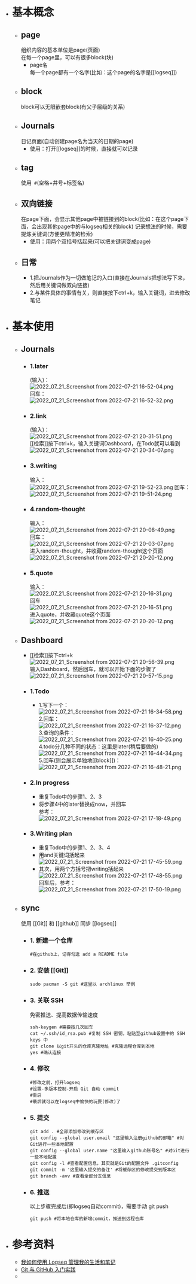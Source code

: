 - # 基本概念
	- ## page  
	  组织内容的基本单位是page(页面)  
	  在每一个page里，可以有很多block(块)
		- page名  
		  每一个page都有一个名字(比如：这个page的名字是[[logseq]])
	- ## block  
	  block可以无限嵌套block(有父子层级的关系)
	- ## Journals  
	  日记页面(自动创建page名为当天的日期的page)
		- 使用：打开[[logseq]]的时候，直接就可以记录
	- ## tag  
	  使用` #`(空格+井号+标签名)
	- ## 双向链接  
	  在page下面，会显示其他page中被链接到的block(比如：在这个page下面，会出现其他page中的与logseq相关的block)
	  记录想法的时候，需要提炼关键词(方便更精准的检索)
		- 使用：用两个双括号括起来(可以把关键词变成page)
	- ## 日常
		- 1.把Journals作为一切做笔记的入口(直接在Journals把想法写下来，然后用关键词做双向链接)
		- 2.与某件具体的事情有关，则直接按下ctrl+k，输入关键词，进去修改笔记
- # 基本使用
	- ## Journals
		- ### 1.later  
		  (输入)：  
		  ![2022_07_21_Screenshot from 2022-07-21 16-52-04.png](https://cdn.logseq.com/%2F998c98bb-79e1-4005-aff0-0375729262ad48125d72-6692-4c95-9b8d-0b6b23780a1c2022_07_21_Screenshot%20from%202022-07-21%2016-52-04.png?Expires=4811993633&Signature=F6TEpCkyiVOVN6wcXIFxex84H~Zy7aRSgcp~kY6X0twjHIYt0P3vr9wfY9cI37tKbS6vmmfOinnGK7B72OxOLMYZUphTOEyaVVgkN-CxnfDl1Tsv4DOIZbJJqMMCRfeXGM2zTuX3w1PcMnQd1WsCREavNk8QizhHUGXneWIu6hyJ~zZwLUze2-fO7H6jVzCpaHfexAr8HbZjl4eaFBTP4pXzbEFHbON89GBAmo4LqX6KoFAsYX3Zw1o3gZk5RHryBZF2Fujum4pLJdRvYF1ciZK6k7WHXFmVukUdFHlnDXyq6HoKXT8KAYLD6EETdrDfaZ~UbizWfUCwm~H3fxSlvg__&Key-Pair-Id=APKAJE5CCD6X7MP6PTEA)  
		  回车：  
		  ![2022_07_21_Screenshot from 2022-07-21 16-52-32.png](https://cdn.logseq.com/%2F998c98bb-79e1-4005-aff0-0375729262adfd78a668-484f-4122-a029-1043f84b89e42022_07_21_Screenshot%20from%202022-07-21%2016-52-32.png?Expires=4811993689&Signature=eSvYtBv41d6jHtiBF~0iPUG8qrm4xxt~7Q~NOPh2jzTZmaIDmb~kpgwQlOsWsMTkGE04w28BKqWyN2YHYGWmBIldN35VsiTxyIM7E9~60N40xCkd9xstyWC5OIPSUnHkknpf5wzGaDkjuPythOyMBVOoWVA2DO5dJep-s0Nzm9b02J0imiweJ0HKgUVpR2km5WsZ1jkR3wgTkMdGPjQHm8~UiiiEMh7jd5HJ4WcO2wDWhSZRt5eSW4ZFpDW-4f3uWT8ZwRgdR8wsfUEqmMa2ySM3AUqEhf3dYy276lxsr~nWfER~Nyg6ADjsh~YckQTH0-GaPlVqe5Bj6tq7AUYA6g__&Key-Pair-Id=APKAJE5CCD6X7MP6PTEA)
		- ### 2.link  
		  (输入)：  
		  ![2022_07_21_Screenshot from 2022-07-21 20-31-51.png](https://cdn.logseq.com/%2F998c98bb-79e1-4005-aff0-0375729262ad4005bdf3-634b-4b75-bfd9-285f721edda32022_07_21_Screenshot%20from%202022-07-21%2020-31-51.png?Expires=4812006908&Signature=flTfGvHWyCy7H~pooSRbhzV5QZAKGiipN~09ANizCSgMH-lciSWkMqHi2CPccTlGBWj-afGCJBwyj-Iuo3SJuRP4z-NnkcuO4zmc4uELjMxpWufn~7~MqlcWdl-UH0B45a7tCvW9SUYGrKzzavrNqueOayDtyfGrOy1OQMj4avy~fBESRvK3zevQnuvyZOEcQU~RXqu9VV~qQEkbpI-aru9a8eiRV50NBIdEt~1DMpoNRItFE1GrJuGLri41XSXwl4BGDSUYIrgGlefGNDt1A9nZSnHVOnWgzp2PJJPQL8JH8K8GakBspFvMUmgRqHhZT9xionUpGNSz~1mUKRFxXQ__&Key-Pair-Id=APKAJE5CCD6X7MP6PTEA)  
		  [[检索]]按下ctrl+k，输入关键词Dashboard，在Todo就可以看到  
		  ![2022_07_21_Screenshot from 2022-07-21 20-34-07.png](https://cdn.logseq.com/%2F998c98bb-79e1-4005-aff0-0375729262ad49965067-849c-44ca-8980-68f775550a1d2022_07_21_Screenshot%20from%202022-07-21%2020-34-07.png?Expires=4812007035&Signature=gqLK2xpZ14pTpDsyRXtJrs6hSUjOb14ATGdyGLIvqUR2ZzDAzfWVNSQ~nvU3mPbmhbKQ7hUm86u~LvKH1Vx6t401lF5WAbqiAEJfeOtUgZitetukNn9ZTd8SxIqa~6lo4Ye6aS~W1XG8MPasiWPm3zExnnRHYrOonImTw-fGAoJB2muulEOAeHmUhnF5~fI~wQncmEm5HrAuzKosWE51Mzswxqp0HWAU~4a5v3wqCq6U-iKJDgP81fByI5GDVBgFygs6pwolsbl~gfzeCFDhcjCIkYtMuS-0OoxjmOBTV~D7v52n9bTWCYvFXg5ZslDBpul3lD5jWatw7Rx4pZli0A__&Key-Pair-Id=APKAJE5CCD6X7MP6PTEA)
		- ### 3.writing  
		  输入：  
		  ![2022_07_21_Screenshot from 2022-07-21 19-52-23.png](https://cdn.logseq.com/%2F998c98bb-79e1-4005-aff0-0375729262ad755ce509-c1ed-4c51-b244-817315624d8a2022_07_21_Screenshot%20from%202022-07-21%2019-52-23.png?Expires=4812009523&Signature=M4b28dQJGtWYWnqkqM5xblajOw87~~0tQOIyKxt8-B8B8JhqxFw1mHRfOEexX-7RrPw-o5vhQ53cO~QlOLbT4ms0Zv8aQLZg0aW6W2GjShr5ed43uEjApZRbFhnwbUTep0OYhqN0JsJxpSfEvDKMJY28DIj~SF~XewXzSZfOZQUZSLunCIf7DePaMAoHiFLXE2nYnu076srxuKE~8iKenfwucWqOHDAzQH6gehDRFha8ZZYgFdNLzuB8Vl5siUqUEG4ZuHzksvtbgeFlqFl62hMWJoaJvPkBWs9wFl7yVTZDeZwDPYNz8hyVOCkbFCxzsNDyK5cLz44~nsU1JXl1xw__&Key-Pair-Id=APKAJE5CCD6X7MP6PTEA) 
		  回车：  
		  ![2022_07_21_Screenshot from 2022-07-21 19-51-24.png](https://cdn.logseq.com/%2F998c98bb-79e1-4005-aff0-0375729262ad830767f4-30cf-43ea-b98e-9bcd739d542b2022_07_21_Screenshot%20from%202022-07-21%2019-51-24.png?Expires=4812004388&Signature=TQEriQvpMvv1QY8ytQPGOd2pDqdtPoUJFkvla3hXgF2fSq-3QDOAqpGGlXCEnf6DjNlkt7hBkL9W-cafW4g-K3kKYCHLZ3MjCMz5modNh9pNBYC6CGIpnqWpG2H4MdgaPSmH3JIJBk~H1mCBj0E6LmuwvBXM1p6UdMUBT91hEyUB6FJiO-f82Wm4YMaeN328eRpXGfCIqIlvT-jTkjr2TXucLAMCC1O5GOHoOMexUR2lLYpoyJ5NIkKHMB65qWc1SZWSn801D7pMbDYd56V4hFyosPNGzfN4UFhh~jWqUG~69~1MESdZyqikbjsEBgdX4lNaa3jOHM2rPV7jdvbsQg__&Key-Pair-Id=APKAJE5CCD6X7MP6PTEA)
		- ### 4.random-thought  
		  输入：  
		  ![2022_07_21_Screenshot from 2022-07-21 20-08-49.png](https://cdn.logseq.com/%2F998c98bb-79e1-4005-aff0-0375729262ad86ce80f3-ad4f-4413-8c35-eb92870e3e132022_07_21_Screenshot%20from%202022-07-21%2020-08-49.png?Expires=4812005436&Signature=LL8Wv-bdTcFR74wph-I5WBHqZ1pGKHMd3yeOaVIiQnTtJoJX2d-uyN0QaCxW4-fAppQn6Lsqg15y~vc6-rRFos9DmeBITZZwgg4vHQc-bkPT5mdC7THvnf8~Lk~lAhGdPN-o7xP0OcD4-k5OYJSRWEbRMDcSophfEtQbXxF5EUzStqkHuuLr5QA5xjh2PM-rAF9udFe2iQ7osD2K~ndVXaMUvyICEN0xrfX4Gyc9OVbFQv8d~VmD-gIYG2sTTJzhnBeoAu913SrHwzTNRaEqiNZgCZ1G933qXBC43gKdduxR4-ZLg4HdSfBiqPuS5DB0nrR~37i80HDdQYhs6jSTTA__&Key-Pair-Id=APKAJE5CCD6X7MP6PTEA)  
		  回车：  
		  ![2022_07_21_Screenshot from 2022-07-21 20-03-07.png](https://cdn.logseq.com/%2F998c98bb-79e1-4005-aff0-0375729262ad42d0fa89-a45c-4f44-8df0-9e811ec51a3a2022_07_21_Screenshot%20from%202022-07-21%2020-03-07.png?Expires=4812005454&Signature=gu4~Rn0aS5YQB~NWdm79XYNMH~cv8jqgLEmXatTBwfREG30DPM5~8AJqfl27JlnqmaJSGeszy3MY2entYuzwysgbpEys7F2qUJ-EWoPjaf6Y4haRqf0qzyVRkBlWW2LXF6Rk9GAF0r-SlaVoO1mqIvFNOQpcmNVRogcxjNuByTwxL36IAYPp65OVdPRZmvHWDvJW2~IbUvJ2kxh9B~jHxoZKFort7b4qQ12dOj42NbFyxee5KOPo1~AsvW0GsxrxpEX1ApAIK43mmsQKucHr24z15lh7RG1wr7brclnqVRjEenjGLOSwF7Bqo-OfTg9S3ajX21AEnCLyPvo-KiH5XQ__&Key-Pair-Id=APKAJE5CCD6X7MP6PTEA)  
		  进入random-thought，并收藏random-thought这个页面  
		  ![2022_07_21_Screenshot from 2022-07-21 20-20-12.png](https://cdn.logseq.com/%2F998c98bb-79e1-4005-aff0-0375729262ade7a0bffb-461e-43fe-9110-85b437a0dc602022_07_21_Screenshot%20from%202022-07-21%2020-20-12.png?Expires=4812006181&Signature=YDAcFg0EizRYo9ebZNW673AjpigSS6MA7irck4vEItO54AuKScfHfjqsdOxjTQgoKaAo3mAbTimWQkLtqOzER3RTi-6uk2g5LWHPosRzZOZroa7qi3zKpRCKAROqE1PDYVDE9R~3FJEtdKL9UWq8feKdc7Ywu46ErF1~lsqFptKkai0FstTn2dIaJD7~U-XGobusWqnlXJYB6fzBzc9UKnIvO5AxqiWNDBEWyTSd6Ybe7GeKlws3So7-8qqOMwBCYysTA2BC6ZmTQOB0JoEfRTwwOTdJc0fXq9hvxn~s1~r6THCDXriAXWU9qLqiby2JiOMW3DNqVEpqp9bQgxbTcA__&Key-Pair-Id=APKAJE5CCD6X7MP6PTEA)
		- ### 5.quote  
		  输入：  
		  ![2022_07_21_Screenshot from 2022-07-21 20-16-31.png](https://cdn.logseq.com/%2F998c98bb-79e1-4005-aff0-0375729262adea367e8f-2797-4396-bbb8-30b607276d212022_07_21_Screenshot%20from%202022-07-21%2020-16-31.png?Expires=4812005863&Signature=gbXpMQsht0Npe5lMHJmfzzbw3cFx-7mmoV1wTm~s0QKDxWfLW1HBlneDWtWB6EWxieiSmUeiMdI842YYnaNIY~KhiPogVK-saqgOB~Xtby4stgy-oQHkWjto5L5J5vHasTqH8NN8RTWcEorNpOWzA9rjqvIBtCjSRWYjTfEU568MWADNUw~5HU3Tf~AoNGHZfiatlEXnEZ~erqVFJl36gioUBWmTp57V6uPwxDYTOI~Hr1yksLHoIA1rridfwy6EDqLdM1073KFC8J59qSqYI4MBT6tMlaJcFp-g3Cl3JypawtkHPC7DhnCR~54mwy5S5hK81lJOb~YkEJ4c1MRI2g__&Key-Pair-Id=APKAJE5CCD6X7MP6PTEA)  
		  回车  
		  ![2022_07_21_Screenshot from 2022-07-21 20-16-51.png](https://cdn.logseq.com/%2F998c98bb-79e1-4005-aff0-0375729262ad433f5fc8-7109-4f3d-88b5-14d5edee5fa42022_07_21_Screenshot%20from%202022-07-21%2020-16-51.png?Expires=4812005882&Signature=BxMeImmxpV478Qjs0ksWwjfyccbwdKcyXcvAz648Zp-saYmNa-XP~Lw5CswpsxZ86GcKsmBAbFuzVgsSpieV6XV8pBM3cHhgwqZexvFJVjMzy0BLvTcza7rI1o55fYN8MYSLOlHvCDNPtwfR0qixpqubXx8uzSTsiTFwXpRbv38YgWvuRLZaxKqb4LfjvDEPvavuIEkdO2Cjlz9GnJc-4g9aw7KPOOZpjpxqVsUtbeSySnhaiebrtWZ-uG1BhcKiuriq3d-g2U5EBE~jWB2w7jXY6QJ1gTnQDZ30b~8o9NDv-yUpS1wd1jjpaDPXed7PKAV1hAkiEHaMEiFDcPs8aA__&Key-Pair-Id=APKAJE5CCD6X7MP6PTEA)  
		  进入quote，并收藏quote这个页面  
		  ![2022_07_21_Screenshot from 2022-07-21 20-20-12.png](https://cdn.logseq.com/%2F998c98bb-79e1-4005-aff0-0375729262add41e7aa2-c346-453f-87b5-d72cea8b86f72022_07_21_Screenshot%20from%202022-07-21%2020-20-12.png?Expires=4812006093&Signature=bxMKnL82pqzl0cLR5vdoPUbuSmIGCTGfMFDrBI-ysGkq-RQAUW6DvnP~~PyGuF3iDdCp4qrMDRZPbqh1az4-lejKEAtK-gKBD4xHUpq81-7kZPCm33Al35L8mm2BtID4BzaAgE01gXfrwDH0HHszsS9EBHVwR4BI34TwvuWoTRFvjycIGFhqWynKR3I94Be27qNOKn4g4wiqs09YRIJkQ4EaNyUVW0jM7P3J9pZZV-yBGqmQXSpHxHE9w07Q7bAhmfFiURedmT~mWwI~K-eiID5RCDh5A4jyKlv2PKJ31Np1FgQ2-XjKJa7oeYpGohQwQqqHBde0FSlYNmZSj1eS7g__&Key-Pair-Id=APKAJE5CCD6X7MP6PTEA)
	- ## Dashboard
		- [[检索]]按下ctrl+k  
		  ![2022_07_21_Screenshot from 2022-07-21 20-56-39.png](https://cdn.logseq.com/%2F998c98bb-79e1-4005-aff0-0375729262ade2c49ae3-6b08-49aa-b05e-b33f7f745e702022_07_21_Screenshot%20from%202022-07-21%2020-56-39.png?Expires=4812008261&Signature=nxvGVEzRMmF1LnJxtFaO~ak2zkwSEHQ4i9c~Zos~6VBL2LAh-xqGpKbYI5eXkxDq12co-3fx17q5cTJ1gLcBfthnYxSRAfN7DzpkYInHz-TWMHyeguI~vG55t3VHxyYj7XfmWtClxK~1KpiQT04ejW3BdbwrYoVZs6FatN-Th~DBe58C3FoHGUB~snaDoddxC3xvqklQDaLpIheO~bBb7InVy~-cvvFXas~h9sfS4UrGve7tARnXvwm22eeTdwm8sJ7-ZT2HP2aUowefkaxTVdiX87mM3H0A-AUb6WdoDC~yMPzJi7PDGmldYuHNc54d3rA0-8QyeCCXCrJj~xKuKg__&Key-Pair-Id=APKAJE5CCD6X7MP6PTEA)  
		  输入Dashboard，然后回车，就可以开始下面的步骤了  
		  ![2022_07_21_Screenshot from 2022-07-21 20-57-15.png](https://cdn.logseq.com/%2F998c98bb-79e1-4005-aff0-0375729262ad01462345-28b5-4d8b-9291-b552a51e1cae2022_07_21_Screenshot%20from%202022-07-21%2020-57-15.png?Expires=4812008331&Signature=abbf5AtmskflnUzRl~iRZrRY9WIK-NTVdQCQlxzsOoGC3-IJizrdaAI-ubuXwBg-zTMgdb6RqcWWJmr~0lRO~U7XDWT7KjtQ3bBsOwqU~Dcx9YvDPvmGExmeJ-1YMkKowVSboMPWTt1gYkndtRvgxlwjMrvmdJwERl3zDPkDrZpqbYRK977S~3U5dZTqb1X0cm-M3EYA1KN-R9LbmYPXUy6DWZYjPxhB2zNSdwAazCNHK527CEDpzuwTyCQGZACGjxS~pMm851UcvtME7wkRqybZEUNVHfdsQ1Kd-hdqKwsFLaH7rDebrVHNDTgRAIO6mvYjyy3Xw69A2Z~7yAo1fQ__&Key-Pair-Id=APKAJE5CCD6X7MP6PTEA)
		- ### 1.Todo
			- 1.写下一个：  
			  ![2022_07_21_Screenshot from 2022-07-21 16-34-58.png](https://cdn.logseq.com/%2F998c98bb-79e1-4005-aff0-0375729262ad8083541d-0838-436f-b46e-4d65ab8b94b22022_07_21_Screenshot%20from%202022-07-21%2016-34-58.png?Expires=4811992737&Signature=B9xAUdOOeQYnROC~WUPsofz8WKrTpQlATJLdGZnVUy0t7-MT4g~FPG5zzN7Z6nMeKawTIv8upoOtU8sqDuwBcaXRt53dh8fGMt6Zt79v7uIehxNMUtzAYxEkRUpoQNnkl7wr7YiZoeIXtFqIBk2AOWlOoUkMPDer-PNO8aYcccSGbXeNPdA~nbAsdIsjwFALhPajDfI8S9EhdtRl~NyUvGHdS2dpvG3wcpPzi9K-OdbvnQzM3mP3jpoifJDe7MmAxsvYg~TFqhzayJXnSzR3til7svPKHxh599smxFb573DF2oXDfevEjrHsNIvYBkeK7j--k7SzVcyjiqzKCgbdbA__&Key-Pair-Id=APKAJE5CCD6X7MP6PTEA)  
			  2.回车：  
			  ![2022_07_21_Screenshot from 2022-07-21 16-37-12.png](https://cdn.logseq.com/%2F998c98bb-79e1-4005-aff0-0375729262ad45efcb5e-6ff6-4f67-b5cf-13fb184caa562022_07_21_Screenshot%20from%202022-07-21%2016-37-12.png?Expires=4811992755&Signature=UARhwaMRMXAScXm6f~aX0mSGiJZm3-hV7kZAM049Cj2wvjn4QnIt73CLWT3lwV6E5zQGjcQsyle6CzppUzyBxB3jVZRmMJWF5V0hZjJ07lT1Z6j8FaIdg1lIMgplKsHMmO3gtF1pg3euKa-V~yzVEQJ-sgXzrHqm-~LNm3MiSedZwL7YIzkPyRwPrCsdVfpkGTKv1CQoa~yvCC4VsBLpVorfXhtNlj3KS35Uf2JaCov32BLZyFiUulPXEdkscERYBDm90MgSoHHg62a5aPfLjg--MBtMG0hPl2St80MhnI6xHk4woEY2G7CufHGB29Vp04zZBdtvfLoR~vLXjgbD~Q__&Key-Pair-Id=APKAJE5CCD6X7MP6PTEA)  
			  3.查询的条件：  
			  ![2022_07_21_Screenshot from 2022-07-21 16-40-25.png](https://cdn.logseq.com/%2F998c98bb-79e1-4005-aff0-0375729262ad8284848c-eb09-4b5e-92ea-05008296624f2022_07_21_Screenshot%20from%202022-07-21%2016-40-25.png?Expires=4811992857&Signature=LaHuqpXWCIouuZhcLCPP9BzPSEhwjjZsupMf32N8AQntNPWE3OszIzMimBcgu39E16pVhs9zw6fqsmd~xSIlsX24aKMBUYaicOk9ny5Wr1YNySQxOV0qP~tef2~ZL-196FBFhzv7b83n~tBI~bioWMKzRA9XSTSYRNG7GG3JK3wsdGN~FbttCbHLeR7x6JZpxzE6kUA3robM-idNmAcAsvqu3MDFwlfYICC9o1dHMsWsmj4LDm-Hfec~XDrLq9G5gONF7MsZs~EZGbrgXsSGgj93FRaxWMoRW4B4Nulx9CQCpf9XGmc0QsSFj6bEWE7F9O7FRevuGi08CPqjXbrNkQ__&Key-Pair-Id=APKAJE5CCD6X7MP6PTEA)  
			  4.todo分几种不同的状态：这里是later(稍后要做的)  
			  ![2022_07_21_Screenshot from 2022-07-21 16-44-34.png](https://cdn.logseq.com/%2F998c98bb-79e1-4005-aff0-0375729262ad940d75ab-2f44-4752-a8fe-f0d27a91f5ff2022_07_21_Screenshot%20from%202022-07-21%2016-44-34.png?Expires=4811993157&Signature=Yu~MgY7H13p5ouyzZEYh5AwEBNDBgHrwFMcjVAiRWNX~RH5z~ta1U64rhkoOJD-~aLfmeq-TSrcBRNKbiDawRIC~Z0557cvfBoXbnmm6DK6mGhmzunGO6P2uVw8tkq07gaA5SqFrCIORxMgoYr91nbgoe6ynZU8Lafj-kynEPLAc76fe4YTNUf1OqOkfQ4YmxAUadMkHMhi4V-xgbTndTC8LaRGMxcCTp9moitTadDXHzI24bW-qZ8FgHjJk-lgpq5tnVdnUcc~tOXPXu6lEtxO6Le0AntACM9hmhpHHXwU2p9OjaSjwcaFi7ewACESheY7ZjTF~Qcsa7X~SiPXQAg__&Key-Pair-Id=APKAJE5CCD6X7MP6PTEA)  
			  5.回车(则会展示单独地[[block]])：  
			  ![2022_07_21_Screenshot from 2022-07-21 16-48-21.png](https://cdn.logseq.com/%2F998c98bb-79e1-4005-aff0-0375729262ad2c3f10c6-9407-42b7-83fd-ef8b707de3ec2022_07_21_Screenshot%20from%202022-07-21%2016-48-21.png?Expires=4811993321&Signature=ea3-611WZbUjLrNaAcQt~gu9e0kSJcwN3hHRT-m2dlRlihG6Wmo~MZEXQ~dLCKerG9IOEOR33rzOnVdbHIk~ZEM-06qAOViX4Ne-GVpkfwYpzXSVKygDaSaAdao1-OpoQym7-uXUZqX9mStGofJ4SE6zNpjCD0U9zTkLOC0VwhT73yeYIAvSuhu768K89u61MrdAwG8dmyDaCTF3RMdMz2T-WpQLOMeXCm4pE7IDsBAEkdcNc0aLGhiBqHbMTpdiHaH1pKp0X6Mh82U41v3lKn~Z1nfooItZNDfMc65d2u6KCQJfZEo2S-i2k1yuCe4cdaCjOHfX~CKXm-U0dtXJhA__&Key-Pair-Id=APKAJE5CCD6X7MP6PTEA)
		- ### 2.In progress
			- 重复Todo中的步骤1、2、3
			- 将步骤4中的later替换成now，并回车  
			  参考：  
			  ![2022_07_21_Screenshot from 2022-07-21 17-18-49.png](https://cdn.logseq.com/%2F998c98bb-79e1-4005-aff0-0375729262ad1c08c836-49b0-4aa9-949f-b3d98205795f2022_07_21_Screenshot%20from%202022-07-21%2017-18-49.png?Expires=4811995162&Signature=AahxJJfLnq1m5-d0DGaKb74KAR5wLc0Y8uKGXqQianIbzr3OwFP34j1DTI4djAK9S8-g-5wYALBM4MItpr-mx15eI4H~a5unHUIkQ2orBL5fBfKYryjs4SwND-MyZVJGPM56fwW0tRPLxUZYXW5X6mXGz5hpaxn1pWfCHMDoiW-JMI~SpUmgH38EZ-SHHDiV4hfEXmL9IxQgeocx0q4C5i04AM2yiuZ0Abkshje5wZiPpmd0MLrHjzZO2Szyn2yHYHHrQfE6wXLPMlKalhJPp1rGIhx1ZM~biKfXiugLxTY5HtASpsJ-uHoVxgijuyjIFkDhTbNx-7sc5IuMeojxHw__&Key-Pair-Id=APKAJE5CCD6X7MP6PTEA)
		- ### 3.Writing plan
			- 重复Todo中的步骤1、2、3、4
			- 用and关键词括起来  
			  ![2022_07_21_Screenshot from 2022-07-21 17-45-59.png](https://cdn.logseq.com/%2F998c98bb-79e1-4005-aff0-0375729262adcb8faa40-6158-4778-a4ee-e3489e6dd14a2022_07_21_Screenshot%20from%202022-07-21%2017-45-59.png?Expires=4811996790&Signature=VMck3rwrZpITlwqFKxFjRQ9JXz0LKMQ4GSym66N30k~lTuqSOtw2LlKGTEd1DYf8EofMwvedoIqXkTEPn4HHvmuzvR1VFRCCuANR27C0ttBhtOTYZpaB37G-Z~Cf4dIzDHabN7o2xqiLRfDrCyN6UUvbrzhnYiL4B-~OugDzPJWibTGmqbfyNNo4HuMRMKioMZ~AvrCW~dM3O6Iz5i8dmaxROTvxOuQczIygQUbz8sabKPqNhpZwt~3cnJG5G8pIhnljSCq9jwgrIVjy0gs54s8~L0WaBzASs-TrluUlc41EpZt8rTWREOTBBgj4~vATtaUZAmJwxC1Qykwr3ztdKQ__&Key-Pair-Id=APKAJE5CCD6X7MP6PTEA)
			- 其次，用两个方括号把writing括起来  
			  ![2022_07_21_Screenshot from 2022-07-21 17-48-55.png](https://cdn.logseq.com/%2F998c98bb-79e1-4005-aff0-0375729262ad2dbe015d-630e-4222-ab32-e5c56aa4564d2022_07_21_Screenshot%20from%202022-07-21%2017-48-55.png?Expires=4811997042&Signature=jjxsWdvZo1d2mHXkDqQl-ynBC7yzwCXXLxE7BUxsBq~o5fK7pa-2cuzXOidkYheqztpb0nUxxq2F4ccH9P5w1wkspaEcVnm6VnZRliyaLpYxY67-I24voX6s3nuAVG2s0TzWdQje~EqReCkCZiPqG0eDS~u490zMo7G2mtDwCvWFNXAofK5VRpfbXkDgM0jgIukmNmqdcW2z0E0exxUiPDtOGm9MH4DwM8-vxYsGi0byBKhe9UDeS9It4WCB7Xqabjq0cJNXgSzbuEzSvOoCHicVVUssVkPetHAEmq-gho8~1XDFj05-PM8v4uqbIfoz2IJqH2BfnSfZMnJbU4YQSA__&Key-Pair-Id=APKAJE5CCD6X7MP6PTEA)  
			  回车后，参考：  
			  ![2022_07_21_Screenshot from 2022-07-21 17-50-19.png](https://cdn.logseq.com/%2F998c98bb-79e1-4005-aff0-0375729262ad1c858c46-cb67-4d3b-ba98-adf4046208552022_07_21_Screenshot%20from%202022-07-21%2017-50-19.png?Expires=4811997072&Signature=FFsV0tXPurucrvwRESd~AzUo-Bm8xcHqEsag5OCIm4oTYF07sRERZOg0DpyhbU7cVyRd9MAinUr6ORguaJUyyZUskFYmrZpD6YTJLoMCFuM4DkrhAJbYNfqYd5CDM3ca~RpDCMcbUnIhZlJMhGt2gyo2IY7lva1I~sJoW-G~m8csFRTljHFzRDiDQw2BfKXOWw0BBr-67To8h7Tl4AEhoqJ83Uv12eRimqzqMY2nRrfgg9HquvAqgvOE7nq2W2k5rj0sUFvBQXd18u760vLd4THWdh86dgzOUEjSw-3N85tU0-wDAG3xoloazvymx2~YwbOCS0soUC~~3FeSBxWMeQ__&Key-Pair-Id=APKAJE5CCD6X7MP6PTEA)
	- ## sync  
	  使用 [[Git]] 和 [[github]] 同步 [[logseq]]
		- ### 1. 新建一个仓库  
		  ```
		  #在github上，记得勾选 add a README file
		  ```
		- ### 2. 安装 [[Git]]  
		  ```
		  sudo pacman -S git #这里以 archlinux 举例
		  ```
		- ### 3. 关联 SSH  
		  免密推送、提高数据传输速度
		  ```
		  ssh-keygen #需要按几次回车  
		  cat ~/.ssh/id_rsa.pub #复制 SSH 密钥，粘贴至github设置中的 SSH keys 中
		  git clone 以git开头的仓库克隆地址 #克隆远程仓库到本地
		  yes #确认连接
		  ```
		- ### 4. 修改  
		  ```
		  #修改之前，打开logseq
		  #设置-多版本控制-开启 Git 自动 commit
		  #重启
		  #最后就可以在logseq中愉快的玩耍(修改)了
		  ```
		- ### 5. 提交
		  ```
		  git add . #全部添加修改到缓存区  
		  git config --global user.email "这里输入注册github的邮箱" #对Git进行一些本地配置
		  git config --global user.name "这里输入github账号名" #对Git进行一些本地配置
		  git config -l #查看配置信息，其实就是Git的配置文件 .gitconfig
		  git commit -m '这里输入提交的备注' #将缓存区的修改提交到版本区  
		  git branch -avv #查看全部分支信息
		  ```
		- ### 6. 推送  
		  以上步骤完成后(即logseq自动commit)，需要手动 git push
		  ```
		  git push #将本地仓库的新增commit，推送到远程仓库
		  ```
- # 参考资料
	- [我如何使用 Logseq 管理我的生活和笔记](https://www.bilibili.com/video/BV1X44y1K7X1?spm_id_from=333.337.search-card.all.click)
	- [Git 与 GitHub 入门实践](https://www.lanqiao.cn/courses/1035)
	-